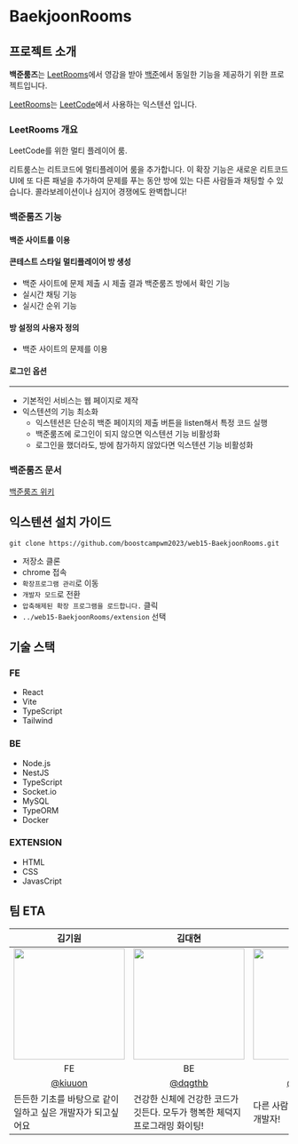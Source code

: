 # BaekjoonRooms

## 프로젝트 소개

**백준룸즈**는 [LeetRooms](https://leetrooms.com/)에서 영감을 받아 [백준](https://www.acmicpc.net/)에서 동일한 기능을 제공하기 위한 프로젝트입니다.

[LeetRooms](https://leetrooms.com/)는 [LeetCode](https://leetcode.com/)에서 사용하는 익스텐션 입니다.

### LeetRooms 개요

LeetCode를 위한 멀티 플레이어 룸.

리트룸스는 리트코드에 멀티플레이어 룸을 추가합니다. 이 확장 기능은 새로운 리트코드 UI에 또 다른 패널을 추가하여 문제를 푸는 동안 방에 있는 다른 사람들과 채팅할 수 있습니다. 콜라보레이션이나 심지어 경쟁에도 완벽합니다!

### 백준룸즈 기능

#### 백준 사이트를 이용

#### 콘테스트 스타일 멀티플레이어 방 생성

- 백준 사이트에 문제 제출 시 제출 결과 백준룸즈 방에서 확인 기능
- 실시간 채팅 기능
- 실시간 순위 기능

#### 방 설정의 사용자 정의

- 백준 사이트의 문제를 이용

#### 로그인 옵션

---

- 기본적인 서비스는 웹 페이지로 제작
- 익스텐션의 기능 최소화
  - 익스텐션은 단순히 백준 페이지의 제출 버튼을 listen해서 특정 코드 실행
  - 백준룸즈에 로그인이 되지 않으면 익스텐션 기능 비활성화
  - 로그인을 했더라도, 방에 참가하지 않았다면 익스텐션 기능 비활성화

### 백준룸즈 문서

[백준룸즈 위키](https://github.com/boostcampwm2023/web15-BaekjoonRooms/wiki)

## 익스텐션 설치 가이드

```shell
git clone https://github.com/boostcampwm2023/web15-BaekjoonRooms.git
```

- 저장소 클론
- chrome 접속
- `확장프로그램 관리`로 이동
- `개발자 모드`로 전환
- `압축해제된 확장 프로그램을 로드합니다.` 클릭
- `../web15-BaekjoonRooms/extension` 선택

## 기술 스택

### FE

- React
- Vite
- TypeScript
- Tailwind

### BE

- Node.js
- NestJS
- TypeScript
- Socket.io
- MySQL
- TypeORM
- Docker

### EXTENSION

- HTML
- CSS
- JavasCript

## 팀 ETA

<table align=center>
    <thead>
        <tr >
            <th style="text-align:center;" >김기원</th>
            <th style="text-align:center;" >김대현</th>
            <th style="text-align:center;" >노성주</th>
            <th style="text-align:center;" >이성우</th>
            <th style="text-align:center;" >정예찬</th>
        </tr>
    </thead>
    <tbody>
        <tr>
            <td><img width="200" src="https://avatars.githubusercontent.com/u/74997112?v=4" /> </td>
            <td><img width="200" src="https://avatars.githubusercontent.com/u/18080546?s=400&u=504dc96bb5e1946d10056ca91b21bafaf0dce2f3&v=4" /> </td>
            <td><img width="200" src="https://avatars.githubusercontent.com/u/71765155?v=4" /></td>
            <td><img width="200" src="https://avatars.githubusercontent.com/u/97015501?v=4" /></td>
            <td><img width="200" src="https://avatars.githubusercontent.com/u/63452858?v=4" /></td>
        </tr>
        <tr>
            <td style="text-align:center;">FE</td>
            <td style="text-align:center;">BE</td> 
            <td style="text-align:center;">BE</td> 
            <td style="text-align:center;">FE</td> 
            <td style="text-align:center;">FE</td>
        </tr>
        <tr>
            <td style="text-align:center;"><a href="https://github.com/kiuuon">@kiuuon</a></td>
            <td style="text-align:center;"><a href="https://github.com/dqgthb">@dqgthb</a></td>
            <td style="text-align:center;"><a href="https://github.com/sjn0910">@sjn0910</a></td>
            <td style="text-align:center;"><a href="https://github.com/Lukaid-dev">@Lukaid-dev</a></td>
            <td style="text-align:center;"><a href="https://github.com/glowisn">@glowisn</a></td>
        </tr>
        <tr>
            <td width="200">든든한 기초를 바탕으로 같이 일하고 싶은 개발자가 되고싶어요</td>
            <td width="200">건강한 신체에 건강한 코드가 깃든다. 모두가 행복한 체덕지 프로그래밍 화이팅!</td>
            <td width="200">다른 사람과 함께 자라고 싶은 개발자!</td>
            <td width="200">같이 일하고 싶은,<br>일을 잘하는 개발자<br>개발도 잘함</td>
            <td width="200">협업 마스터가 되고 싶은 FE 뉴비</td>
        </tr>
    </tbody>
</table>
